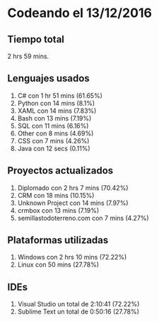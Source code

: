 # Codeando el 13/12/2016

## Tiempo total
2 hrs 59 mins.

## Lenguajes usados
1. C# con 1 hr 51 mins (61.65%)
1. Python con 14 mins (8.1%)
1. XAML con 14 mins (7.83%)
1. Bash con 13 mins (7.19%)
1. SQL con 11 mins (6.16%)
1. Other con 8 mins (4.69%)
1. CSS con 7 mins (4.26%)
1. Java con 12 secs (0.11%)

## Proyectos actualizados
1. Diplomado con 2 hrs 7 mins (70.42%)
1. CRM con 18 mins (10.15%)
1. Unknown Project con 14 mins (7.97%)
1. crmbox con 13 mins (7.19%)
1. semillastodoterreno.com con 7 mins (4.27%)

## Plataformas utilizadas
1. Windows con 2 hrs 10 mins (72.22%)
1. Linux con 50 mins (27.78%)

## IDEs
1. Visual Studio un total de 2:10:41 (72.22%)
1. Sublime Text un total de 0:50:16 (27.78%)
